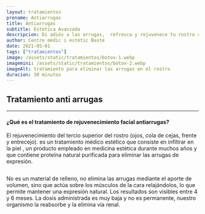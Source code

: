 ```yaml
---
layout: tratamientos
prename: Antiarrugas
title: Antiarrugas
subtitle: Estética Avanzada
descripcion: Di adiós a las arrugas,  refresca y rejuvenece tu rostro con nuestro destacado tratamiento para eliminar las arrugas en el rostro.
author: Centre mèdic i estètic Basté
date: 2021-05-01
tags: ["tratamientos"]
image: /assets/static/tratamientos/botox-1.webp
imagemini: /assets/static/tratamientos/botox-2.webp
imageAlt: tratamiento para eliminar las arrugas en el rostro
duracion: 30 minutos
---
```



## Tratamiento anti arrugas
___


#### ¿Qué es el tratamiento de rejuvenecimiento facial antiarrugas?
El rejuvenecimiento del tercio superior del rostro (ojos, cola de cejas, frente y entrecejo).   es un tratamiento médico estético que consiste en infiltrar en la piel  , un producto empleado en medicina estética durante muchos años y que contiene proteína natural purificada para eliminar las arrugas de expresión.
```
```
No es un material de relleno, no elimina las arrugas mediante el aporte de volumen, sino que actúa sobre los músculos de la cara relajándolos, lo que permite mantener una expresión natural. Los resultados son visibles entre 4 y 6 meses. La dosis administrada es muy baja y no es permanente, nuestro organismo la reabsorbe y la elimina vía renal.

